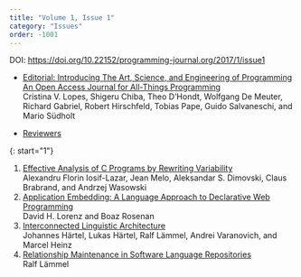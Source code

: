 ```yaml
---
title: "Volume 1, Issue 1"
category: "Issues"
order: -1001
---
```

DOI: <https://doi.org/10.22152/programming-journal.org/2017/1/issue1>


  * [Editorial: Introducing The Art, Science, and Engineering of Programming  
An Open Access Journal for All-Things Programming](../editorial)  
Cristina V. Lopes, Shigeru Chiba, Theo D’Hondt, Wolfgang De Meuter, Richard Gabriel, Robert Hirschfeld, Tobias Pape, Guido Salvaneschi, and Mario Südholt

  * [Reviewers](reviewers)

{: start="1"}
  1. [Effective Analysis of C Programs by Rewriting Variability](../1)  
Alexandru Florin Iosif-Lazar, Jean Melo, Aleksandar S. Dimovski, Claus Brabrand, and Andrzej Wasowski
  1. [Application Embedding: A Language Approach to Declarative Web Programming](../2)  
David H. Lorenz and Boaz Rosenan
  1. [Interconnected Linguistic Architecture](../3)  
Johannes Härtel, Lukas Härtel, Ralf Lämmel, Andrei Varanovich, and Marcel Heinz
  1. [Relationship Maintenance in Software Language Repositories](../4)  
Ralf Lämmel



